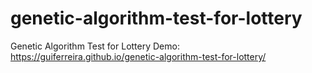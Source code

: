 # genetic-algorithm-test-for-lottery
Genetic Algorithm Test for Lottery
Demo: https://guiferreira.github.io/genetic-algorithm-test-for-lottery/
